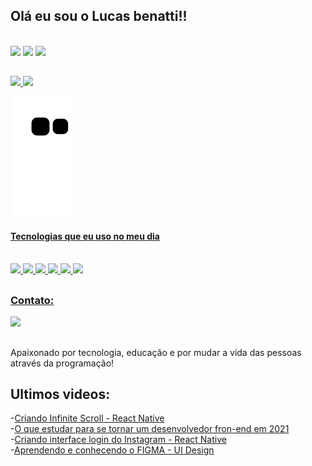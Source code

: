 ## Olá eu sou o Lucas benatti!!
<div style="display:inline_block"><br/>
<img src="https://img.shields.io/badge/YouTube-FF0000?style=for-the-badge&logo=youtube&logoColor=white" target="_blank">
<img src="https://img.shields.io/badge/Instagram-E4405F?style=for-the-badge&logo=instagram&logoColor=white" target="_blank">
<img src="https://img.shields.io/badge/Twitch-9146FF?style=for-the-badge&logo=twitch&logoColor=white" target="_blank">
</div>

##

<div align="left">
  <a href="https://github.com/devbenatti">
  <img height="180em" src="https://github-readme-stats.vercel.app/api?username=devbenatti&show_icons=true&theme=dark&include_all_commits=true&count_private=true"/>
  <img height="180em" src="https://github-readme-stats.vercel.app/api/top-langs/?username=devbenatti&layout=compact&langs_count=7&theme=dark"/>
</div>
  
  ![Snake animation](https://github.com/rafaballerini/rafaballerini/blob/output/github-contribution-grid-snake.svg)

#### Tecnologias que eu uso no meu dia

<div style="display:inline_block"><br/>
<img src="https://img.shields.io/badge/HTML5-E34F26?style=for-the-badge&logo=html5&logoColor=white" target="_blank">
<img src="https://img.shields.io/badge/CSS3-1572B6?style=for-the-badge&logo=css3&logoColor=white" target="_blank">
<img src="https://img.shields.io/badge/React-20232A?style=for-the-badge&logo=react&logoColor=61DAFB" target="_blank">
<img src="https://img.shields.io/badge/Java-ED8B00?style=for-the-badge&logo=java&logoColor=white" target="_blank">
<img src="https://img.shields.io/badge/JavaScript-323330?style=for-the-badge&logo=javascript&logoColor=F7DF1E" target="_blank">
<img src="https://img.shields.io/badge/C%23-239120?style=for-the-badge&logo=c-sharp&logoColor=white" target="_blank">
</div>

##

### Contato:

<div>
    <a href = "mailto:contatolucasbenattidev@gmail.com"><img src="https://img.shields.io/badge/-Gmail-%23333?style=for-the-badge&logo=gmail&logoColor=white" target="_blank"></a>
</div>

##

Apaixonado por tecnologia, educação e por mudar a vida das pessoas através da programação!

## Ultimos videos:

-[Criando Infinite Scroll - React Native]()<br/>
-[O que estudar para se tornar um desenvolvedor fron-end em 2021]()<br/>
-[Criando interface login do Instagram - React Native]()<br/>
-[Aprendendo e conhecendo o FIGMA - UI Design]()<br/>

  
  
